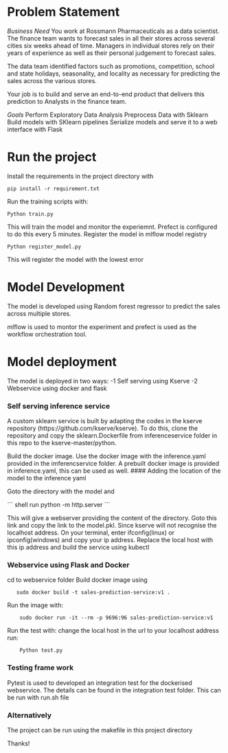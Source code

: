 
# Problem Statement
*Business Need*
You work at Rossmann Pharmaceuticals as a data scientist. The finance team wants to forecast sales in all their stores across several cities six weeks ahead of time. Managers in individual stores rely on their years of experience as well as their personal judgement to forecast sales.

The data team identified factors such as promotions, competition, school and state holidays, seasonality, and locality as necessary for predicting the sales across the various stores.

Your job is to build and serve an end-to-end product that delivers this prediction to Analysts in the finance team.

*Goals*
Perform Exploratory Data Analysis
Preprocess Data with Sklearn
Build models with SKlearn pipelines
Serialize models and serve it to a web interface with Flask

# Run the project
Install the requirements in the project directory with 

``` shell
pip install -r requirement.txt
```
Run the training scripts with:
``` shell
Python train.py
```
This will train the model and monitor the experiemnt. Prefect is configured to do this every 5 minutes. 
Register the model in mlflow model registry
``` shell
Python register_model.py
```
This will register the model with the lowest error

# Model Development
The model is developed using Random forest regressor to predict the sales across multiple stores. 

mlflow is used to montor the experiment and prefect is used as the workflow orchestration tool.





# Model deployment

The model is deployed in two ways:
 -1 Self serving using Kserve
 -2 Webservice using docker and flask

 ### Self serving inference service
<p>A custom sklearn service is built by adapting the codes in the kserve repository (https://github.com/kserve/kserve). To do this, clone the repository and copy the sklearn.Dockerfile from inferenceservice folder in this repo to the kserve-master/python.</p>
<p>Build the docker image. Use the docker image with the inference.yaml provided in the imferencservice folder. A prebuilt docker image is provided in inference.yaml, this can be used as well. 
 #### Adding the location of the model to the inference yaml
 <p>Goto the directory with the model and </p>
 ``` shell
  run python -m http.server
  ```
 <p>This will give a webserver providing the content of the directory. Goto this link and copy the link to the model.pkl. Since kserve will not recognise the localhost address. On your terminal, enter ifconfig(linux) or ipconfig(windows) and copy your ip address. Replace the local host with this ip address and build the service using kubectl </p>
 
 ### Webservice using Flask and Docker
 cd to webservice folder
 Build docker image using
 ``` shell
    sudo docker build -t sales-prediction-service:v1 .
 ```
Run the image with:
``` shell
    sudo docker run -it --rm -p 9696:96 sales-prediction-service:v1
```
    
Run the test with:
change the local host in the url to your localhost address
    run:
``` shell
    Python test.py
```
### Testing frame work
<p> Pytest is used to developed an integration test for the dockerised webservice. The details can be found in the integration test folder. This can be run with run.sh file</p>

### Alternatively
The project can be run using the makefile in this project directory

Thanks!
